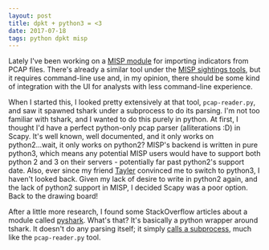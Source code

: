 ```yaml
---
layout: post
title: dpkt + python3 = <3
date: 2017-07-18
tags: python dpkt misp
---
```

Lately I've been working on a [MISP module](https://github.com/MISP/misp-modules) for importing indicators from PCAP files. There's already a similar tool under the [MISP sightings tools](https://github.com/MISP/misp-sighting-tools), but it requires command-line use and, in my opinion, there should be some kind of integration with the UI for analysts with less command-line experience.

When I started this, I looked pretty extensively at that tool, `pcap-reader.py`, and saw it spawned tshark under a subprocess to do its parsing. I'm not too familiar with tshark, and I wanted to do this purely in python. At first, I thought I'd have a perfect python-only pcap parser (alliterations :D) in Scapy. It's well known, well documented, and it only works on python2...wait, it only works on python2? MISP's backend is written in pure python3, which means any potential MISP users would have to support both python 2 and 3 on their servers - potentially far past python2's support date. Also, ever since my friend [Tayler](https://tayler.me) convinced me to switch to python3, I haven't looked back. Given my lack of desire to write in python2 again, and the lack of python2 support in MISP, I decided Scapy was a poor option. Back to the drawing board!

After a little more research, I found some StackOverflow articles about a module called [pyshark](https://github.com/KimiNewt/pyshark). What's that? It's basically a python wrapper around tshark. It doesn't do any parsing itself; it simply [calls a subprocess](https://github.com/KimiNewt/pyshark/blob/master/src/pyshark/tshark/tshark.py#L49), much like the `pcap-reader.py` tool.